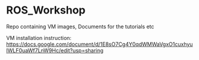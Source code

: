 # ROS_Workshop
Repo containing VM images, Documents for the tutorials etc


VM installation instruction:
https://docs.google.com/document/d/1E8sO7Cg4Y0qdWMWaVgxO1cuxhyuIWLF0uaWf7LnW9Hc/edit?usp=sharing
